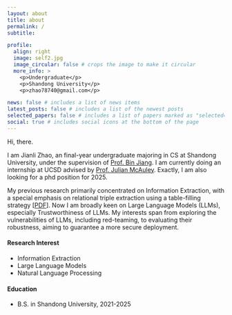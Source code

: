 ```yaml
---
layout: about
title: about
permalink: /
subtitle:

profile:
  align: right
  image: self2.jpg
  image_circular: false # crops the image to make it circular
  more_info: >
    <p>Undergraduate</p>
    <p>Shandong University</p>
    <p>zhao78740@gmail.com</p>

news: false # includes a list of news items
latest_posts: false # includes a list of the newest posts
selected_papers: false # includes a list of papers marked as "selected={true}"
social: true # includes social icons at the bottom of the page
---
```


Hi, there.

I am Jianli Zhao, an final-year undergraduate majoring in CS at Shandong University, under the supervision of [Prof. Bin Jiang](https://faculty.sdu.edu.cn/jiangbin). I am currently doing an internship at UCSD advised by [Prof. Julian McAuley](https://cseweb.ucsd.edu/~jmcauley/). Exactly, I am also looking for a phd position for 2025.

My previous research primarily concentrated on Information Extraction, with a special emphasis on relational triple extraction using a table-filling strategy [[PDF](https://arxiv.org/pdf/2403.00808.pdf)]. Now I am broadly keen on Large Language Models (LLMs), especially Trustworthiness of LLMs. My interests span from exploring the vulnerabilities of LLMs, including red-teaming, to evaluating their robustness, aiming to guarantee a more secure deployment.

#### Research Interest

- Information Extraction
- Large Language Models
- Natural Language Processing

#### Education

- B.S. in Shandong University, 2021-2025
